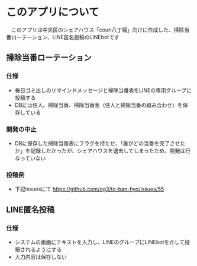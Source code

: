 # このアプリについて
　このアプリは中央区のシェアハウス「couri八丁堀」向けに作成した、掃除当番ローテーション、LINE匿名投稿のLINEbotです
 
 ## 掃除当番ローテーション
 ### 仕様
 - 毎日ゴミ出しのリマインドメッセージと掃除当番表をLINEの専用グループに投稿する
 - DBには住人、掃除当番、掃除当番表（住人と掃除当番の組み合わせ）を保存している
 ### 開発の中止
 - DBに保存した掃除当番表にフラグを持たせ、「誰がどの当番を完了させたか」を記録したかったが、シェアハウスを退去してしまったため、開発は行なっていない
 ### 投稿例
 - 下記issuesにて
 https://github.com/og3/to-ban-hyo/issues/55
 
 ## LINE匿名投稿
 ### 仕様
 - システムの画面にテキストを入力し、LINEのグループにLINEbotを介して投稿されるようにする
 - 入力内容は保存しない
 

